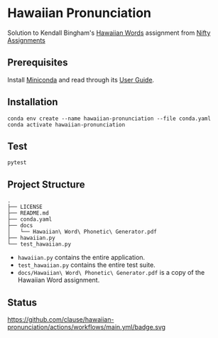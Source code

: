 # Hawaiian Pronunciation

Solution to Kendall Bingham's [Hawaiian Words](http://nifty.stanford.edu/2019/bingham-hawaiian-phonetic-generator/) assignment from [Nifty Assignments](http://nifty.stanford.edu/)

## Prerequisites

Install [Miniconda](https://docs.conda.io/en/latest/miniconda.html) and read through its [User Guide](https://docs.conda.io/projects/conda/en/latest/user-guide/index.html).

## Installation

```shell
conda env create --name hawaiian-pronunciation --file conda.yaml
conda activate hawaiian-pronunciation
```

## Test

```shell
pytest
```
## Project Structure

```
.
├── LICENSE
├── README.md
├── conda.yaml
├── docs
│   └── Hawaiian\ Word\ Phonetic\ Generator.pdf
├── hawaiian.py
└── test_hawaiian.py
```

- `hawaiian.py` contains the entire application.
- `test_hawaiian.py` contains the entire test suite.
- `docs/Hawaiian\ Word\ Phonetic\ Generator.pdf` is a copy of the Hawaiian Word assignment.

## Status

https://github.com/clause/hawaiian-pronunciation/actions/workflows/main.yml/badge.svg